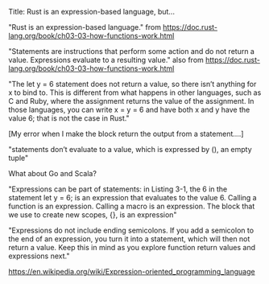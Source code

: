 Title: Rust is an expression-based language, but...


"Rust is an expression-based language." from https://doc.rust-lang.org/book/ch03-03-how-functions-work.html

"Statements are instructions that perform some action and do not return a value. Expressions evaluate to a resulting value." also from https://doc.rust-lang.org/book/ch03-03-how-functions-work.html

"The let y = 6 statement does not return a value, so there isn’t anything for x to bind to. This is different from what happens in other languages, such as C and Ruby, where the assignment returns the value of the assignment. In those languages, you can write x = y = 6 and have both x and y have the value 6; that is not the case in Rust."

[My error when I make the block return the output from a statement....]

"statements don’t evaluate to a value, which is expressed by (), an empty tuple"


What about Go and Scala?

"Expressions can be part of statements: in Listing 3-1, the 6 in the statement let y = 6; is an expression that evaluates to the value 6. Calling a function is an expression. Calling a macro is an expression. The block that we use to create new scopes, {}, is an expression"

"Expressions do not include ending semicolons. If you add a semicolon to the end of an expression, you turn it into a statement, which will then not return a value. Keep this in mind as you explore function return values and expressions next."

https://en.wikipedia.org/wiki/Expression-oriented_programming_language
